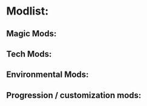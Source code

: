 # Modlist:

## Magic Mods:

## Tech Mods:

## Environmental Mods:

## Progression / customization mods:
